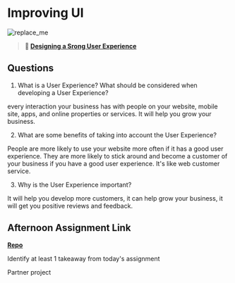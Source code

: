 # Improving UI

![replace_me](https://codeworks.blob.core.windows.net/public/assets/img/illustrations/placeholder.svg)

> **📖 [Designing a Srong User Experience](https://codeworksacademy.com/fs-student-guide/resources/wk7/03-Creating-Good-UX)**

## Questions

1. What is a User Experience? What should be considered when developing a User Experience?

every interaction your business has with people on your website, mobile site, apps, and online properties or services. It will help you grow your business.

2. What are some benefits of taking into account the User Experience?

People are more likely to use your website more often if it has a good user experience. They are more likely to stick around and become a customer of your business if you have a good user experience. It's like web customer service. 

3. Why is the User Experience important?

It will help you develop more customers, it can help grow your business, it will get you positive reviews and feedback.

## Afternoon Assignment Link

**[Repo](https://github.com/MaddyYarnall/<ASSIGNMENT_REPO>)**

Identify at least 1 takeaway from today's assignment

Partner project